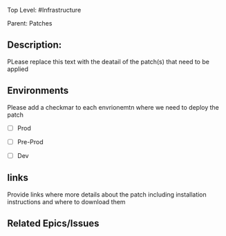 Top Level: #Infrastructure

Parent: Patches

## Description:

PLease replace this text with the deatail of the patch(s) that need to be applied 

## Environments
Please add a checkmar to each envrionemtn where we need to deploy the patch
- [ ] Prod
- [ ] Pre-Prod
- [ ] Dev


## links
Provide links where more details about the patch including installation instructions and where to download them

## Related Epics/Issues
